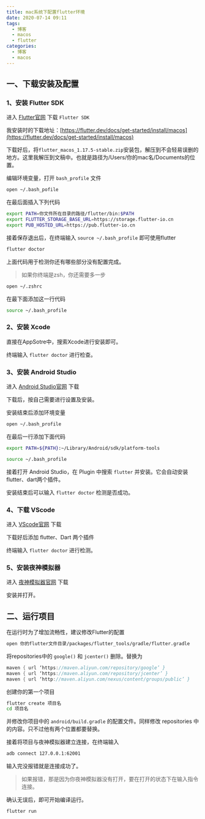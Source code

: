 ```yaml
---
title: mac系统下配置flutter环境
date: 2020-07-14 09:11
tags:
  - 博客
  - macos
  - flutter
categories:
  - 博客
  - macos
---
```


## 一、下载安装及配置

### 1、安装 Flutter SDK

进入 [Flutter官网](https://developer.android.google.cn/studio?hl=zh-cn) 下载 `Flutter SDK`

我安装时的下载地址：[https://flutter.dev/docs/get-started/install/macos](https://flutter.dev/docs/get-started/install/macos)

下载好后，将`flutter_macos_1.17.5-stable.zip`安装包，解压到不会轻易误删的地方。这里我解压到文稿中。也就是路径为/Users/你的mac名/Documents的位置。

编辑环境变量，打开 `bash_profile` 文件

```bash
open ~/.bash_pofile
```

在最后面插入下列代码

```bash
export PATH=你文件所在目录的路径/flutter/bin:$PATH
export FLUTTER_STORAGE_BASE_URL=https://storage.flutter-io.cn
export PUB_HOSTED_URL=https://pub.flutter-io.cn
```

接着保存退出后，在终端输入 `source ~/.bash_profile` 即可使用flutter

```bash
flutter doctor
```

上面代码用于检测你还有哪些部分没有配置完成。

> 如果你终端是zsh，你还需要多一步

```zsh
open ~/.zshrc
```

在最下面添加这一行代码

```zsh
source ~/.bash_profile
```

### 2、安装 Xcode

直接在AppSotre中，搜索Xcode进行安装即可。

终端输入 `flutter doctor` 进行检查。

### 3、安装 Android Studio

进入 [Android Studio官网](https://developer.android.google.cn/studio?hl=zh-cn) 下载

下载后，按自己需要进行设置及安装。

安装结束后添加环境变量

```bash
open ~/.bash_profile
```

在最后一行添加下面代码

```bash
export PATH=${PATH}:~/Library/Android/sdk/platform-tools
```

```bash
source ~/.bash_profile
```

接着打开 Android Studio，在 Plugin 中搜索 `flutter` 并安装。它会自动安装 flutter、dart两个插件。

安装结束后可以输入 `flutter doctor` 检测是否成功。

### 4、下载 VScode

进入 [VScode官网](https://code.visualstudio.com/) 下载

下载好后添加 flutter、Dart 两个插件

终端输入 `flutter doctor` 进行检测。

### 5、安装夜神模拟器

进入 [夜神模拟器官网](https://www.yeshen.com/) 下载

安装并打开。

## 二、运行项目

在运行时为了增加流畅性，建议修改Flutter的配置

```bash
open 你的flutter文件目录/packages/flutter_tools/gradle/flutter.gradle
```

将repositories中的 `google()` 和 `jcenter()` 删除。替换为

```gradle
maven { url ‘https://maven.aliyun.com/repository/google’ }
maven { url ‘https://maven.aliyun.com/repository/jcenter’ }
maven { url ‘http://maven.aliyun.com/nexus/content/groups/public’ }
```

创建你的第一个项目

```bash
flutter create 项目名
cd 项目名
```

并修改你项目中的 `android/build.gradle` 的配置文件。同样修改 repositories 中的内容。只不过他有两个位置都要替换。

接着将项目与夜神模拟器建立连接，在终端输入

```bash
adb connect 127.0.0.1:62001
```

输入完没报错就是连接成功了。

> 如果报错，那是因为你夜神模拟器没有打开，要在打开的状态下在输入指令连接。

确认无误后，即可开始编译运行。

```bash
flutter run
```

